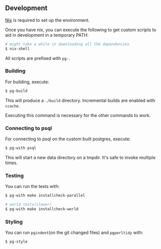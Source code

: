 ## Development

[Nix](https://nixos.org/download.html) is required to set up the environment.

Once you have nix, you can execute the following to get custom scripts to aid in development in a temporary PATH:

```bash
# might take a while in downloading all the dependencies
$ nix-shell
```

All scripts are prefixed with `pg-`.

### Building

For building, execute:

```bash
$ pg-build
```

This will produce a `./build` directory. Incremental builds are enabled with `ccache`.

Executing this command is necessary for the other commands to work.

### Connecting to psql

For connecting to psql on the custom built postgres, execute:

```bash
$ pg-with psql
```

This will start a new data directory on a tmpdir. It's safe to invoke multiple times.

### Testing

You can run the tests with:

```bash
$ pg-with make installcheck-parallel

# world tests(slower)
$ pg-with make installcheck-world
```

### Styling

You can run `pgindent`(on the git changed files) and `pgperltidy` with:

```bash
$ pg-style
```
